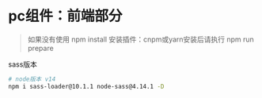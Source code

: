 # pc组件：前端部分

> 如果没有使用 npm install 安装插件：cnpm或yarn安装后请执行  npm run prepare



sass版本

```bash
# node版本 v14
npm i sass-loader@10.1.1 node-sass@4.14.1 -D
```









